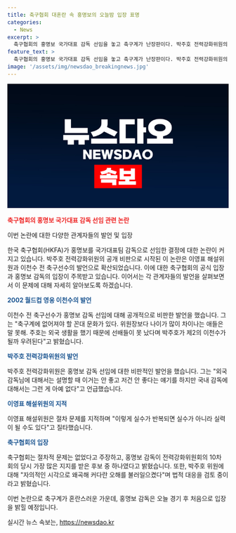 ```yaml
---
title: 축구협회 대혼란 속 홍명보의 오늘밤 입장 표명
categories:
  - News
excerpt: >
  축구협회의 홍명보 국가대표 감독 선임을 놓고 축구계가 난장판이다. 박주호 전력강화위원의 공개 비판으로 축구협회가 법적 대응을 검토 중이며, 이영표 해설위원과 이천수 전 축구선수까지 선임에 대한 비판을 퍼붓고 있다. 박주호는 국내 감독과 외국 감독에 대한 대우의 차별을 지적하며, 축구협회는 선임 절차에 문제가 없었다고 주장하고 있다. 축구계의 혼란 가운데, 홍명보 감독이 입장을 밝힐 것으로 전망된다.
feature_text: >
  축구협회의 홍명보 국가대표 감독 선임을 놓고 축구계가 난장판이다. 박주호 전력강화위원의 공개 비판으로 축구협회가 법적 대응을 검토 중이며, 이영표 해설위원과 이천수 전 축구선수까지 선임에 대한 비판을 퍼붓고 있다. 박주호는 국내 감독과 외국 감독에 대한 대우의 차별을 지적하며, 축구협회는 선임 절차에 문제가 없었다고 주장하고 있다. 축구계의 혼란 가운데, 홍명보 감독이 입장을 밝힐 것으로 전망된다.
image: '/assets/img/newsdao_breakingnews.jpg'
---
```


<p><img src="/assets/img/newsdao_breakingnews.jpg" alt="ranknews 속보" /></p>

<p><b><span style="color: #ee2323;">축구협회의 홍명보 국가대표 감독 선임 관련 논란</span></b></p>

<p>이번 논란에 대한 다양한 관계자들의 발언 및 입장</p>

<p>한국 축구협회(HKFA)가 홍명보를 국가대표팀 감독으로 선임한 결정에 대한 논란이 커지고 있습니다. 박주호 전력강화위원의 공개 비판으로 시작된 이 논란은 이영표 해설위원과 이천수 전 축구선수의 발언으로 확산되었습니다. 이에 대한 축구협회의 공식 입장과 홍명보 감독의 입장이 주목받고 있습니다. 이어서는 각 관계자들의 발언을 살펴보면서 이 문제에 대해 자세히 알아보도록 하겠습니다. </p>

<p><b><span style="color: #1a5490;">2002 월드컵 영웅 이천수의 발언</span></b></p>

<p>이천수 전 축구선수가 홍명보 감독 선임에 대해 공개적으로 비판한 발언을 했습니다. 그는 "축구계에 없어져야 할 꼰대 문화가 있다. 위원장보다 나이가 많이 차이나는 애들은 말 못해. 주호는 외국 생활을 했기 때문에 선배들이 못 났다며 박주호가 제2의 이천수가 될까 우려된다"고 밝혔습니다.</p>

<p><b><span style="color: #1a5490;">박주호 전력강화위원의 발언</span></b></p>

<p>박주호 전력강화위원은 홍명보 감독 선임에 대한 비판적인 발언을 했습니다. 그는 "외국 감독님에 대해서는 설명할 때 이거는 안 좋고 저건 안 좋다는 얘기를 하지만 국내 감독에 대해서는 그런 게 아예 없다"고 언급했습니다.</p>

<p><b><span style="color: #1a5490;">이영표 해설위원의 지적</span></b></p>

<p>이영표 해설위원은 절차 문제를 지적하며 "이렇게 실수가 반복되면 실수가 아니라 실력이 될 수도 있다"고 질타했습니다.</p>

<p><b><span style="color: #1a5490;">축구협회의 입장</span></b></p>

<p>축구협회는 절차적 문제는 없었다고 주장하고, 홍명보 감독이 전력강화위원회의 10차 회의 당시 가장 많은 지지를 받은 후보 중 하나였다고 밝혔습니다. 또한, 박주호 위원에 대해 "자의적인 시각으로 왜곡해 커다란 오해를 불러일으켰다"며 법적 대응을 검토 중이라고 밝혔습니다.</p>

<p>이번 논란으로 축구계가 혼란스러운 가운데, 홍명보 감독은 오늘 경기 후 처음으로 입장을 밝힐 예정입니다. </p>
실시간 뉴스 속보는, <a href="https://newsdao.kr" rel="dofollow">https://newsdao.kr</a>


